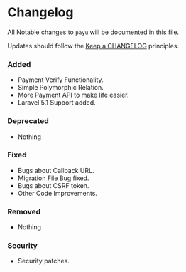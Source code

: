 # Changelog

All Notable changes to `payu` will be documented in this file.

Updates should follow the [Keep a CHANGELOG](http://keepachangelog.com/) principles.

### Added
- Payment Verify Functionality.
- Simple Polymorphic Relation.
- More Payment API to make life easier.
- Laravel 5.1 Support added.

### Deprecated
- Nothing

### Fixed
- Bugs about Callback URL.
- Migration File Bug fixed.
- Bugs about CSRF token.
- Other Code Improvements.

### Removed
- Nothing

### Security
- Security patches.

